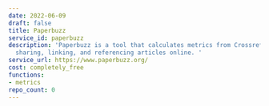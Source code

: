 ```yaml
---
date: 2022-06-09
draft: false
title: Paperbuzz
service_id: paperbuzz
description: 'Paperbuzz is a tool that calculates metrics from Crossref Event Data:
  sharing, linking, and referencing articles online. '
service_url: https://www.paperbuzz.org/
cost: completely_free
functions:
- metrics
repo_count: 0
---
```



